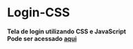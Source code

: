 # Login-CSS

<strong>Tela de login utilizando CSS e JavaScript</strong> <br>
<strong>Pode ser acessado <a target="_blank" href="https://vinihns.github.io/grid-preco/"> aqui</a>


